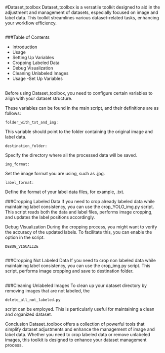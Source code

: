 #Dataset_toolbox
Dataset_toolbox is a versatile toolkit designed to aid in the adjustment and management of datasets, 
especially focused on image and label data. 
This toolkit streamlines various dataset-related tasks, enhancing your workflow efficiency.
##
###Table of Contents
- Introduction
- Usage
- Setting Up Variables
- Cropping Labeled Data
- Debug Visualization
- Cleaning Unlabeled Images
- Usage
 -Set Up Variables
##
####
Before using Dataset_toolbox, you need to configure certain variables to align with your dataset structure. 

These variables can be found in the main script, and their definitions are as follows:

    folder_with_txt_and_img: 
This variable should point to the folder containing the original image and label data.

    destination_folder: 
Specify the directory where all the processed data will be saved.

    img_format: 
Set the image format you are using, such as .jpg.

    label_format: 
Define the format of your label data files, for example, .txt.

###Cropping Labeled Data
If you need to crop already labeled data while maintaining label consistency, 
you can use the crop_YOLO_img.py script. This script reads both the data and label files, 
performs image cropping, and updates the label positions accordingly.

Debug Visualization
During the cropping process, you might want to verify the accuracy of the updated labels. 
To facilitate this, you can enable the option in the script. 

    DEBUG_VISUALIZE 
  
##  
###Cropping Not Labeled Data
If you need to crop non labeled data while maintaining label consistency, 
you can use the crop_img.py script. This script, performs image cropping and save to destination folder.


##
###Cleaning Unlabeled Images
To clean up your dataset directory by removing images that are not labeled, 
the 
    
    delete_all_not_labeled.py 

script can be employed. This is particularly useful for maintaining a clean and organized dataset.

Conclusion
Dataset_toolbox offers a collection of powerful tools that simplify dataset 
adjustments and enhance the management of image and label data. 
Whether you need to crop labeled data or remove unlabeled images, 
this toolkit is designed to enhance your dataset management process.